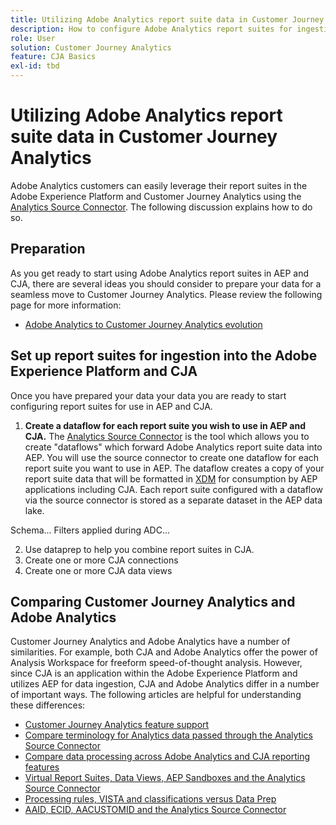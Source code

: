 ```yaml
---
title: Utilizing Adobe Analytics report suite data in Customer Journey Analytics
description: How to configure Adobe Analytics report suites for ingestion into AEP and CJA
role: User
solution: Customer Journey Analytics
feature: CJA Basics
exl-id: tbd
---
```


# Utilizing Adobe Analytics report suite data in Customer Journey Analytics

Adobe Analytics customers can easily leverage their report suites in the Adobe Experience Platform and Customer Journey Analytics using the [Analytics Source Connector](https://experienceleague.adobe.com/docs/experience-platform/sources/connectors/adobe-applications/analytics.html?lang=en). The following discussion explains how to do so.

## Preparation

As you get ready to start using Adobe Analytics report suites in AEP and CJA, there are several ideas you should consider to prepare your data for a seamless move to Customer Journey Analytics. Please review the following page for more information:

* [Adobe Analytics to Customer Journey Analytics evolution](https://experienceleague.adobe.com/docs/analytics-platform/using/cja-overview/aa-to-cja.html?lang=en)

## Set up report suites for ingestion into the Adobe Experience Platform and CJA

Once you have prepared your data your data you are ready to start configuring report suites for use in AEP and CJA. 

1. **Create a dataflow for each report suite you wish to use in AEP and CJA.** The [Analytics Source Connector](https://experienceleague.adobe.com/docs/experience-platform/sources/connectors/adobe-applications/analytics.html?lang=en) is the tool which allows you to create "dataflows" which forward Adobe Analytics report suite data into AEP. You will use the source connector to create one dataflow for each report suite you want to use in AEP. The dataflow creates a copy of your report suite data that will be formatted in [XDM](https://experienceleague.adobe.com/docs/platform-learn/tutorials/schemas/schemas-and-experience-data-model.html?lang=en) for consumption by AEP applications including CJA. Each report suite configured with a dataflow via the source connector is stored as a separate dataset in the AEP data lake. 

Schema...
Filters applied during ADC...

2. Use dataprep to help you combine report suites in CJA.
3. Create one or more CJA connections
4. Create one or more CJA data views


## Comparing Customer Journey Analytics and Adobe Analytics

Customer Journey Analytics and Adobe Analytics have a number of similarities. For example, both CJA and Adobe Analytics offer the power of Analysis Workspace for freeform speed-of-thought analysis. However, since CJA is an application within the Adobe Experience Platform and utilizes AEP for data ingestion, CJA and Adobe Analytics differ in  a number of important ways. The following articles are helpful for understanding these differences:

* [Customer Journey Analytics feature support](https://experienceleague.adobe.com/docs/analytics-platform/using/cja-overview/compare-aa-cja/cja-aa.html?lang=en)
* [Compare terminology for Analytics data passed through the Analytics Source Connector](https://experienceleague.adobe.com/docs/analytics-platform/using/cja-overview/compare-aa-cja/terminology.html?lang=en)
* [Compare data processing across Adobe Analytics and CJA reporting features](https://experienceleague.adobe.com/docs/analytics-platform/using/cja-overview/compare-aa-cja/data-processing-comparisons.html?lang=en)
* [Virtual Report Suites, Data Views, AEP Sandboxes and the Analytics Source Connector](https://experienceleague.adobe.com/docs/analytics-platform/using/cja-overview/compare-aa-cja/vrs-dataview-sandbox-adc.html?lang=en)
* [Processing rules, VISTA and classifications versus Data Prep](https://experienceleague.adobe.com/docs/analytics-platform/using/cja-overview/compare-aa-cja/pr-vista-dataprep.html?lang=en)
* [AAID, ECID, AACUSTOMID and the Analytics Source Connector](https://experienceleague.adobe.com/docs/analytics-platform/using/cja-overview/compare-aa-cja/aaid-ecid-adc.html?lang=en)
